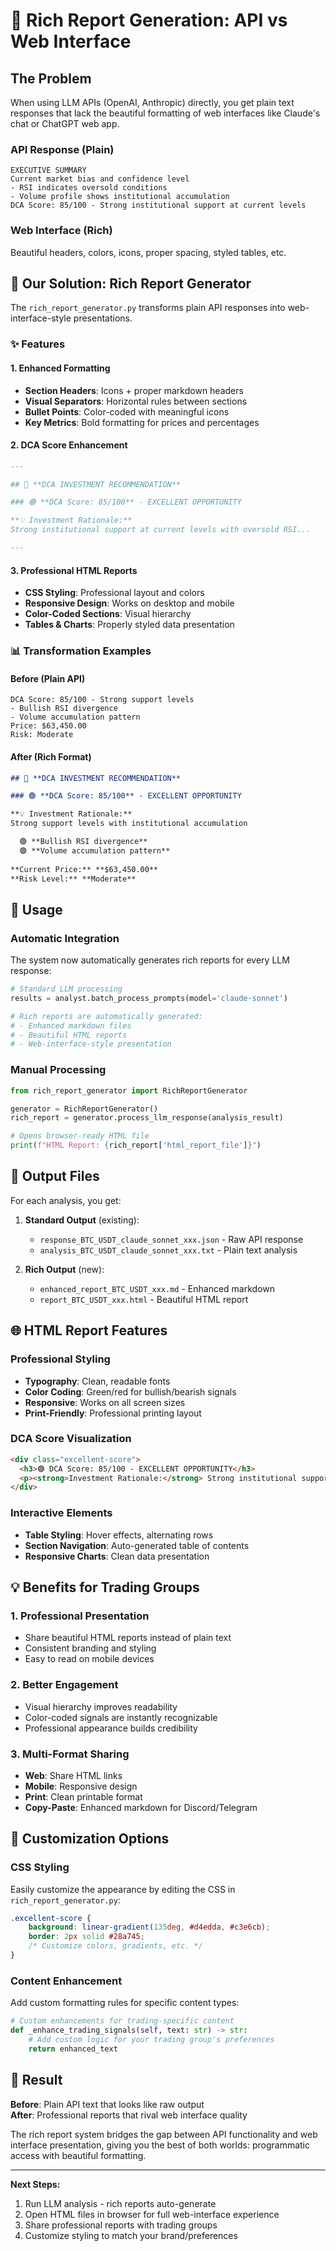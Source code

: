 # 🎨 Rich Report Generation: API vs Web Interface

## The Problem
When using LLM APIs (OpenAI, Anthropic) directly, you get plain text responses that lack the beautiful formatting of web interfaces like Claude's chat or ChatGPT web app.

### API Response (Plain)
```
EXECUTIVE SUMMARY
Current market bias and confidence level
- RSI indicates oversold conditions
- Volume profile shows institutional accumulation
DCA Score: 85/100 - Strong institutional support at current levels
```

### Web Interface (Rich)
Beautiful headers, colors, icons, proper spacing, styled tables, etc.

## 🎯 Our Solution: Rich Report Generator

The `rich_report_generator.py` transforms plain API responses into web-interface-style presentations.

### ✨ Features

#### 1. **Enhanced Formatting**
- **Section Headers**: Icons + proper markdown headers
- **Visual Separators**: Horizontal rules between sections  
- **Bullet Points**: Color-coded with meaningful icons
- **Key Metrics**: Bold formatting for prices and percentages

#### 2. **DCA Score Enhancement**
```markdown
---

## 🎯 **DCA INVESTMENT RECOMMENDATION**

### 🟢 **DCA Score: 85/100** - EXCELLENT OPPORTUNITY

**💡 Investment Rationale:**
Strong institutional support at current levels with oversold RSI...

---
```

#### 3. **Professional HTML Reports**
- **CSS Styling**: Professional layout and colors
- **Responsive Design**: Works on desktop and mobile
- **Color-Coded Sections**: Visual hierarchy
- **Tables & Charts**: Properly styled data presentation

### 📊 Transformation Examples

#### Before (Plain API)
```
DCA Score: 85/100 - Strong support levels
- Bullish RSI divergence
- Volume accumulation pattern
Price: $63,450.00
Risk: Moderate
```

#### After (Rich Format)
```markdown
## 🎯 **DCA INVESTMENT RECOMMENDATION**

### 🟢 **DCA Score: 85/100** - EXCELLENT OPPORTUNITY

**💡 Investment Rationale:**
Strong support levels with institutional accumulation

  🟢 **Bullish RSI divergence**
  🟢 **Volume accumulation pattern**
  
**Current Price:** **$63,450.00**  
**Risk Level:** **Moderate**
```

## 🚀 Usage

### Automatic Integration
The system now automatically generates rich reports for every LLM response:

```python
# Standard LLM processing
results = analyst.batch_process_prompts(model='claude-sonnet')

# Rich reports are automatically generated:
# - Enhanced markdown files
# - Beautiful HTML reports  
# - Web-interface-style presentation
```

### Manual Processing
```python
from rich_report_generator import RichReportGenerator

generator = RichReportGenerator()
rich_report = generator.process_llm_response(analysis_result)

# Opens browser-ready HTML file
print(f"HTML Report: {rich_report['html_report_file']}")
```

## 📁 Output Files

For each analysis, you get:

1. **Standard Output** (existing):
   - `response_BTC_USDT_claude_sonnet_xxx.json` - Raw API response
   - `analysis_BTC_USDT_claude_sonnet_xxx.txt` - Plain text analysis

2. **Rich Output** (new):
   - `enhanced_report_BTC_USDT_xxx.md` - Enhanced markdown
   - `report_BTC_USDT_xxx.html` - Beautiful HTML report

## 🌐 HTML Report Features

### Professional Styling
- **Typography**: Clean, readable fonts
- **Color Coding**: Green/red for bullish/bearish signals
- **Responsive**: Works on all screen sizes
- **Print-Friendly**: Professional printing layout

### DCA Score Visualization
```html
<div class="excellent-score">
  <h3>🟢 DCA Score: 85/100 - EXCELLENT OPPORTUNITY</h3>
  <p><strong>Investment Rationale:</strong> Strong institutional support...</p>
</div>
```

### Interactive Elements
- **Table Styling**: Hover effects, alternating rows
- **Section Navigation**: Auto-generated table of contents
- **Responsive Charts**: Clean data presentation

## 💡 Benefits for Trading Groups

### 1. **Professional Presentation**
- Share beautiful HTML reports instead of plain text
- Consistent branding and styling
- Easy to read on mobile devices

### 2. **Better Engagement**
- Visual hierarchy improves readability
- Color-coded signals are instantly recognizable
- Professional appearance builds credibility

### 3. **Multi-Format Sharing**
- **Web**: Share HTML links
- **Mobile**: Responsive design
- **Print**: Clean printable format
- **Copy-Paste**: Enhanced markdown for Discord/Telegram

## 🔧 Customization Options

### CSS Styling
Easily customize the appearance by editing the CSS in `rich_report_generator.py`:

```css
.excellent-score {
    background: linear-gradient(135deg, #d4edda, #c3e6cb);
    border: 2px solid #28a745;
    /* Customize colors, gradients, etc. */
}
```

### Content Enhancement
Add custom formatting rules for specific content types:

```python
# Custom enhancements for trading-specific content
def _enhance_trading_signals(self, text: str) -> str:
    # Add custom logic for your trading group's preferences
    return enhanced_text
```

## 🎯 Result

**Before**: Plain API text that looks like raw output  
**After**: Professional reports that rival web interface quality

The rich report system bridges the gap between API functionality and web interface presentation, giving you the best of both worlds: programmatic access with beautiful formatting.

---

**Next Steps:**
1. Run LLM analysis - rich reports auto-generate
2. Open HTML files in browser for full web-interface experience  
3. Share professional reports with trading groups
4. Customize styling to match your brand/preferences